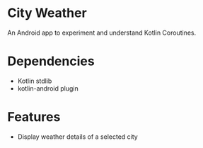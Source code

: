 # City Weather

An Android app to experiment and understand Kotlin Coroutines. 

# Dependencies
*  Kotlin stdlib
*  kotlin-android plugin


# Features
* Display weather details of a selected city




